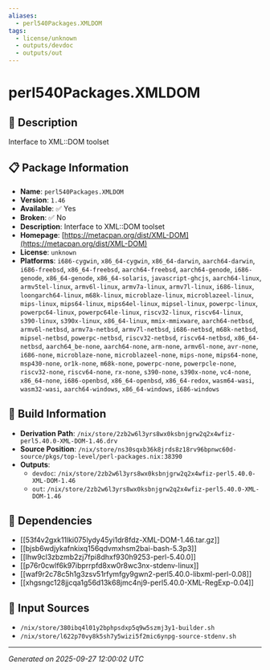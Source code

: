 ```yaml
---
aliases:
  - perl540Packages.XMLDOM
tags:
  - license/unknown
  - outputs/devdoc
  - outputs/out
---
```


# perl540Packages.XMLDOM

## 📝 Description

Interface to XML::DOM toolset

## 📋 Package Information

- **Name**: `perl540Packages.XMLDOM`
- **Version**: `1.46`
- **Available**: ✅ Yes
- **Broken**: ✅ No
- **Description**: Interface to XML::DOM toolset
- **Homepage**: [https://metacpan.org/dist/XML-DOM](https://metacpan.org/dist/XML-DOM)
- **License**: `unknown`
- **Platforms**: `i686-cygwin`, `x86_64-cygwin`, `x86_64-darwin`, `aarch64-darwin`, `i686-freebsd`, `x86_64-freebsd`, `aarch64-freebsd`, `aarch64-genode`, `i686-genode`, `x86_64-genode`, `x86_64-solaris`, `javascript-ghcjs`, `aarch64-linux`, `armv5tel-linux`, `armv6l-linux`, `armv7a-linux`, `armv7l-linux`, `i686-linux`, `loongarch64-linux`, `m68k-linux`, `microblaze-linux`, `microblazeel-linux`, `mips-linux`, `mips64-linux`, `mips64el-linux`, `mipsel-linux`, `powerpc-linux`, `powerpc64-linux`, `powerpc64le-linux`, `riscv32-linux`, `riscv64-linux`, `s390-linux`, `s390x-linux`, `x86_64-linux`, `mmix-mmixware`, `aarch64-netbsd`, `armv6l-netbsd`, `armv7a-netbsd`, `armv7l-netbsd`, `i686-netbsd`, `m68k-netbsd`, `mipsel-netbsd`, `powerpc-netbsd`, `riscv32-netbsd`, `riscv64-netbsd`, `x86_64-netbsd`, `aarch64_be-none`, `aarch64-none`, `arm-none`, `armv6l-none`, `avr-none`, `i686-none`, `microblaze-none`, `microblazeel-none`, `mips-none`, `mips64-none`, `msp430-none`, `or1k-none`, `m68k-none`, `powerpc-none`, `powerpcle-none`, `riscv32-none`, `riscv64-none`, `rx-none`, `s390-none`, `s390x-none`, `vc4-none`, `x86_64-none`, `i686-openbsd`, `x86_64-openbsd`, `x86_64-redox`, `wasm64-wasi`, `wasm32-wasi`, `aarch64-windows`, `x86_64-windows`, `i686-windows`

## 🔧 Build Information

- **Derivation Path**: `/nix/store/2zb2w6l3yrs8wx0ksbnjgrw2q2x4wfiz-perl5.40.0-XML-DOM-1.46.drv`
- **Source Position**: `/nix/store/ns30sqxb36k8jrds8z18rv96bpnwc60d-source/pkgs/top-level/perl-packages.nix:38390`
- **Outputs**:
  - `devdoc`:  `/nix/store/2zb2w6l3yrs8wx0ksbnjgrw2q2x4wfiz-perl5.40.0-XML-DOM-1.46`
  - `out`:  `/nix/store/2zb2w6l3yrs8wx0ksbnjgrw2q2x4wfiz-perl5.40.0-XML-DOM-1.46`

## 🔗 Dependencies

- [[53f4v2gxk11lki075lydy45yi1dr8fdz-XML-DOM-1.46.tar.gz]]
- [[bjsb6wdjykafnkixq156qdvmxhsm2bai-bash-5.3p3]]
- [[lhw9cl3zbzmb2zj7fpi8dhxf930h9253-perl-5.40.0]]
- [[p76r0cwlf6k97ibprrpfd8xw0r8wc3nx-stdenv-linux]]
- [[waf9r2c78c5h1g3zsv51rfymfgy9gwn2-perl5.40.0-libxml-perl-0.08]]
- [[xhgsngc128jjcqa1g56d13k68jmc4nj9-perl5.40.0-XML-RegExp-0.04]]

## 📁 Input Sources

- `/nix/store/380ibq4l01y2bphpsdxp5q9w5szmj3y1-builder.sh`
- `/nix/store/l622p70vy8k5sh7y5wizi5f2mic6ynpg-source-stdenv.sh`

---
*Generated on 2025-09-27 12:00:02 UTC*
